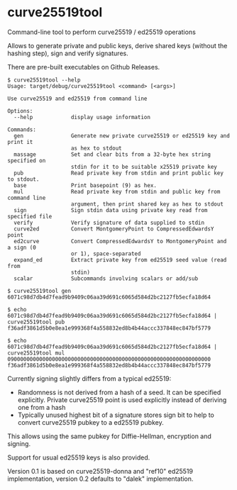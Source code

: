# curve25519tool
Command-line tool to perform curve25519 / ed25519 operations

Allows to generate private and public keys, derive shared keys (without the hashing step), sign and verify signatures.

There are pre-built executables on Github Releases.

```
$ curve25519tool --help
Usage: target/debug/curve25519tool <command> [<args>]

Use curve25519 and ed25519 from command line

Options:
  --help            display usage information

Commands:
  gen               Generate new private curve25519 or ed25519 key and print it
                    as hex to stdout
  massage           Set and clear bits from a 32-byte hex string specified on
                    stdin for it to be suitable x25519 private key
  pub               Read private key from stdin and print public key to stdout.
  base              Print basepoint (9) as hex.
  mul               Read private key from stdin and public key from command line
                    argument, then print shared key as hex to stdout
  sign              Sign stdin data using private key read from specified file
  verify            Verify signature of data supplied to stdin
  curve2ed          Convert MontgomeryPoint to CompressedEdwardsY point
  ed2curve          Convert CompressedEdwardsY to MontgomeryPoint and a sign (0
                    or 1), space-separated
  expand_ed         Extract private key from ed25519 seed value (read from
                    stdin)
  scalar            Subcommands involving scalars or add/sub

$ curve25519tool gen
6071c98d7db4d7fead9b9409c06aa39d691c6065d584d2bc2127fb5ecfa18d64

$ echo 6071c98d7db4d7fead9b9409c06aa39d691c6065d584d2bc2127fb5ecfa18d64 | curve25519tool pub
f36adf3861d5b0e8ea1e999368f4a558832ed8b4b44accc337848ec847bf5779

$ echo 6071c98d7db4d7fead9b9409c06aa39d691c6065d584d2bc2127fb5ecfa18d64 | curve25519tool mul 0900000000000000000000000000000000000000000000000000000000000000
f36adf3861d5b0e8ea1e999368f4a558832ed8b4b44accc337848ec847bf5779
```

Currently signing slightly differs from a typical ed25519:

* Randomness is not derived from a hash of a seed. It can be specified explicitly. Private curve25519 point is used explicitly instead of deriving one from a hash
* Typically unused highest bit of a signature stores sign bit to help to convert curve25519 pubkey to a ed25519 pubkey.

This allows using the same pubkey for Diffie-Hellman, encryption and signing.

Support for usual ed25519 keys is also provided.

Version 0.1 is based on curve25519-donna and "ref10" ed25519 implementation, version 0.2 defaults to "dalek" implementation.
